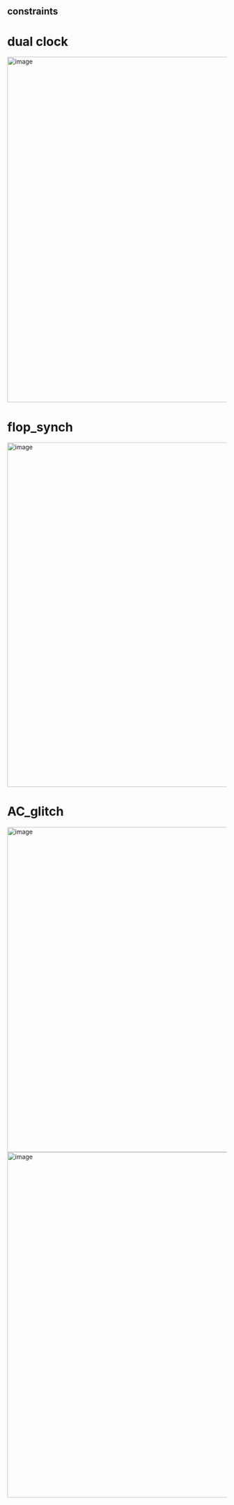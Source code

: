 ## constraints
# dual clock

<img width="793" alt="image" src="https://github.com/k-nasim/constraints/assets/130048247/4d111e26-4480-4071-9e1f-500157bfc5b1">




# flop_synch

<img width="791" alt="image" src="https://github.com/k-nasim/constraints/assets/130048247/8516b7df-b742-409d-80e4-a39935bfb4b7">


# AC_glitch
<img width="746" alt="image" src="https://github.com/k-nasim/constraints/assets/130048247/a0b297c7-f6a5-48da-b74d-49bc07bcbdeb">

<img width="793" alt="image" src="https://github.com/k-nasim/constraints/assets/130048247/09d6eb9e-57c9-45da-bb7f-d3e1ce47a729">



